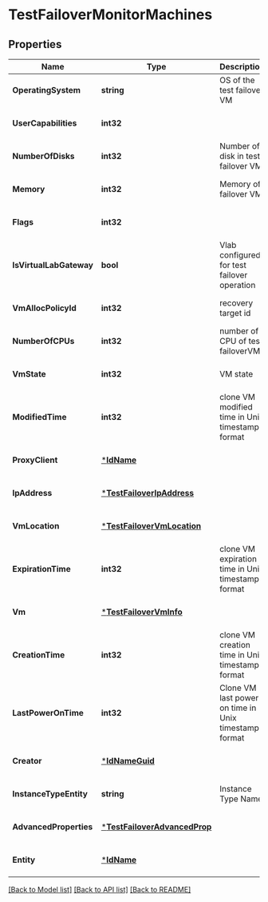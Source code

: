 # TestFailoverMonitorMachines

## Properties
Name | Type | Description | Notes
------------ | ------------- | ------------- | -------------
**OperatingSystem** | **string** | OS of the test failover VM | [optional] [default to null]
**UserCapabilities** | **int32** |  | [optional] [default to null]
**NumberOfDisks** | **int32** | Number of disk in test failover VM | [optional] [default to null]
**Memory** | **int32** | Memory of failover VM | [optional] [default to null]
**Flags** | **int32** |  | [optional] [default to null]
**IsVirtualLabGateway** | **bool** | Vlab configured for test failover operation | [optional] [default to null]
**VmAllocPolicyId** | **int32** | recovery target id  | [optional] [default to null]
**NumberOfCPUs** | **int32** | number of CPU of test failoverVM | [optional] [default to null]
**VmState** | **int32** | VM state | [optional] [default to null]
**ModifiedTime** | **int32** | clone VM modified time in Unix timestamp format | [optional] [default to null]
**ProxyClient** | [***IdName**](IdName.md) |  | [optional] [default to null]
**IpAddress** | [***TestFailoverIpAddress**](TestFailoverIPAddress.md) |  | [optional] [default to null]
**VmLocation** | [***TestFailoverVmLocation**](TestFailoverVMLocation.md) |  | [optional] [default to null]
**ExpirationTime** | **int32** | clone VM expiration time in Unix timestamp format | [optional] [default to null]
**Vm** | [***TestFailoverVmInfo**](TestFailoverVMInfo.md) |  | [optional] [default to null]
**CreationTime** | **int32** | clone VM creation time in Unix timestamp format | [optional] [default to null]
**LastPowerOnTime** | **int32** | Clone VM last power-on time in Unix timestamp format | [optional] [default to null]
**Creator** | [***IdNameGuid**](IdNameGUID.md) |  | [optional] [default to null]
**InstanceTypeEntity** | **string** | Instance Type Name  | [optional] [default to null]
**AdvancedProperties** | [***TestFailoverAdvancedProp**](TestFailoverAdvancedProp.md) |  | [optional] [default to null]
**Entity** | [***IdName**](IdName.md) |  | [optional] [default to null]

[[Back to Model list]](../README.md#documentation-for-models) [[Back to API list]](../README.md#documentation-for-api-endpoints) [[Back to README]](../README.md)

